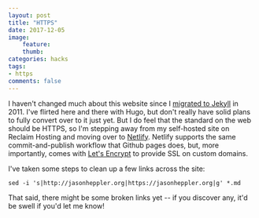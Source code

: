 ```yaml
---
layout: post
title: "HTTPS"
date: 2017-12-05
image:
	feature:
	thumb:
categories: hacks
tags:
- https
comments: false
---
```


I haven't changed much about this website since I [migrated to Jekyll](https://jasonheppler.org/2011/04/19/migrating-to-jekyll/) in 2011. I've flirted here and there with Hugo, but don't really have solid plans
to fully convert over to it just yet. But I do feel that the standard on the
web should be HTTPS, so I'm stepping away from my self-hosted site on Reclaim
Hosting and moving over to [Netlify](https://www.netlify.com/). Netlify supports the same
commit-and-publish workflow that Github pages does, but, more importantly,
comes with [Let's Encrypt](https://letsencrypt.org/) to provide SSL on custom domains.

I've taken some steps to clean up a few links across the site:

```{console}
sed -i 's|http://jasonheppler.org|https://jasonheppler.org|g' *.md
```

That said, there might be some broken links yet -- if you discover any, it'd be swell if you'd let me know!
